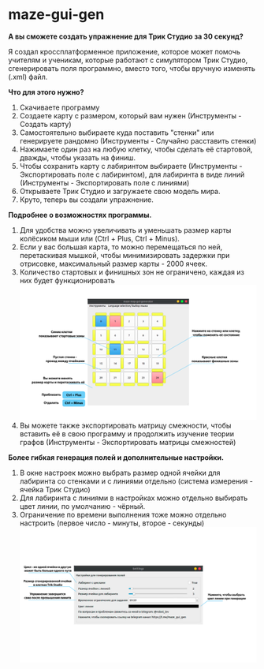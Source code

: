 # maze-gui-gen

**А вы сможете создать упражнение для Трик Студио за 30 секунд?**

Я создал кроссплатформенное приложение, которое может помочь учителям и ученикам, которые работают с симулятором Трик Студио, сгенерировать поля программно, вместо того, чтобы вручную изменять (.xml) файл.

**Что для этого нужно?**

1. Скачиваете программу
1. Создаете карту с размером, который вам нужен (Инструменты - Создать карту)
1. Самостоятельно выбираете куда поставить "стенки" или генерируете рандомно (Инструменты - Случайно расставить стенки)
1. Нажимаете один раз на любую клетку, чтобы сделать её стартовой, дважды, чтобы указать на финиш.
1. Чтобы сохранить карту с лабиринтом выбираете (Инструменты - Экспортировать поле с лабиринтом), для лабиринта в виде линий (Инструменты - Экспортировать поле с линиями)
1. Открываете Трик Студио и загружаете свою модель мира.
1. Круто, теперь вы создали упражнение.


**Подробнее о возможностях программы.**

1. Для удобства можно увеличивать и уменьшать размер карты колёсиком мыши или (Ctrl + Plus, Ctrl + Minus).
1. Если у вас большая карта, то можно перемещаться по ней, перетаскивая мышкой, чтобы минимизировать задержки при отрисовке, максимальный размер карты - 2000 ячеек.
1. Количество стартовых и финишных зон не ограничено, каждая из них будет функционировать
![ru 1](/source/app_screenshots/out_ru_1.png)
1. Вы можете также экспортировать матрицу смежности, чтобы вставить её в свою программу и продолжить изучение теории графов (Инструменты - Экспортировать матрицы смежностей)

**Более гибкая генерация полей и дополнительные настройки.**

1. В окне настроек можно выбрать размер одной ячейки для лабиринта со стенками и с линиями отдельно (система измерения - ячейка Трик Студио)
1. Для лабиринта с линиями в настройках можно отдельно выбирать цвет линии, по умолчанию - чёрный.
1. Ограничение по времени выполнения тоже можно отдельно настроить (первое число - минуты, второе - секунды)
![ru 3](/source/app_screenshots/out_ru_3.png)

